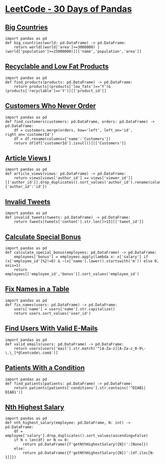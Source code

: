 # [LeetCode - 30 Days of Pandas](https://leetcode.com/studyplan/30-days-of-pandas/)

## [Big Countries](https://leetcode.com/problems/big-countries/description/?envType=study-plan-v2&envId=30-days-of-pandas&lang=pythondata)
```
import pandas as pd
def big_countries(world: pd.DataFrame) -> pd.DataFrame:
    return world[(world['area']>=3000000) | (world['population']>=25000000)][['name','population','area']]
```

## [Recyclable and Low Fat Products](https://leetcode.com/problems/recyclable-and-low-fat-products/description/?envType=study-plan-v2&envId=30-days-of-pandas&lang=pythondata)
```
import pandas as pd
def find_products(products: pd.DataFrame) -> pd.DataFrame:
    return products[(products['low_fats']=='Y')&(products['recyclable']=='Y')][['product_id']]
```

## [Customers Who Never Order](https://leetcode.com/problems/customers-who-never-order/description/?envType=study-plan-v2&envId=30-days-of-pandas&lang=pythondata)
```
import pandas as pd
def find_customers(customers: pd.DataFrame, orders: pd.DataFrame) -> pd.DataFrame:
    df = customers.merge(orders, how='left', left_on='id', right_on='customerId')
    df = df.rename(columns={'name':'Customers'})
    return df[df['customerId'].isnull()][['Customers']]
```

## [Article Views I](https://leetcode.com/problems/article-views-i/description/?envType=study-plan-v2&envId=30-days-of-pandas&lang=pythondata)
```
import pandas as pd
def article_views(views: pd.DataFrame) -> pd.DataFrame:
    return views[views['author_id'] == views['viewer_id']][['author_id']].drop_duplicates().sort_values('author_id').rename(columns={'author_id':'id'})
```

## [Invalid Tweets](https://leetcode.com/problems/invalid-tweets/description/?envType=study-plan-v2&envId=30-days-of-pandas&lang=pythondata)
```
import pandas as pd
def invalid_tweets(tweets: pd.DataFrame) -> pd.DataFrame:
    return tweets[tweets['content'].str.len()>15][['tweet_id']]
```

## [Calculate Special Bonus](https://leetcode.com/problems/calculate-special-bonus/description/?envType=study-plan-v2&envId=30-days-of-pandas&lang=pythondata)
```
import pandas as pd
def calculate_special_bonus(employees: pd.DataFrame) -> pd.DataFrame:
    employees['bonus'] = employees.apply(lambda x: x['salary'] if (x['employee_id']%2!=0) & ~(x['name'].lower().startswith('m')) else 0, axis=1)
    return employees[['employee_id','bonus']].sort_values('employee_id')
```

## [Fix Names in a Table](https://leetcode.com/problems/fix-names-in-a-table/description/?envType=study-plan-v2&envId=30-days-of-pandas&lang=pythondata)
```
import pandas as pd
def fix_names(users: pd.DataFrame) -> pd.DataFrame:
    users['name'] = users['name'].str.capitalize()
    return users.sort_values('user_id')
```

## [Find Users With Valid E-Mails](https://leetcode.com/problems/find-users-with-valid-e-mails/description/?envType=study-plan-v2&envId=30-days-of-pandas&lang=pythondata)
```
import pandas as pd
def valid_emails(users: pd.DataFrame) -> pd.DataFrame:
    return users[users['mail'].str.match('^[A-Za-z][A-Za-z_0-9\-\.\_]*@leetcode\.com$')]
```

## [Patients With a Condition](https://leetcode.com/problems/patients-with-a-condition/description/?envType=study-plan-v2&envId=30-days-of-pandas&lang=pythondata)
```
import pandas as pd
def find_patients(patients: pd.DataFrame) -> pd.DataFrame:
    return patients[patients['conditions'].str.contains('^DIAB1| DIAB1')]
```

## [Nth Highest Salary](https://leetcode.com/problems/nth-highest-salary/description/?envType=study-plan-v2&envId=30-days-of-pandas&lang=pythondata)
```
import pandas as pd
def nth_highest_salary(employee: pd.DataFrame, N: int) -> pd.DataFrame:
    df = employee['salary'].drop_duplicates().sort_values(ascending=False)
    if N > len(df) or N <= 0:
        return pd.DataFrame({f'getNthHighestSalary({N})':[None]})
    else:
        return pd.DataFrame({f'getNthHighestSalary({N})':[df.iloc[N-1]]})
```

## []()
```

```

## []()
```

```

## []()
```

```